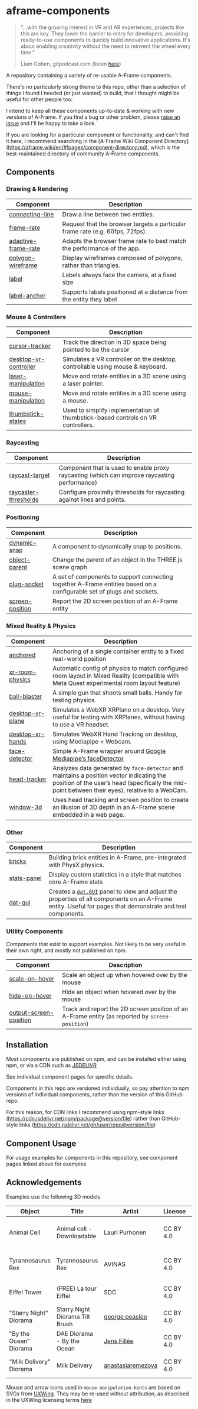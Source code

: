 # aframe-components
> "...with the growing interest in VR and AR experiences, projects like this are key. They lower the barrier to entry for developers, providing ready-to-use components to quickly build innovative applications. It's about enabling creativity without the need to reinvent the wheel every time."
>
> Liam Cohen, gitpodcast.com (listen [here](https://www.gitpodcast.com/diarmidmackenzie/aframe-components))


A repository containing a variety of re-usable A-Frame components.

There's no particularly strong theme to this repo, other than a selection of things I found I needed (or just wanted) to build, that I thought might be useful for other people too.

I intend to keep all these components up-to-date & working with new versions of A-Frame.  If you find a bug or other problem, please [raise an issue](https://github.com/diarmidmackenzie/aframe-components/issues) and I'll be happy to take a look.

If you are looking for a particular component or functionality, and can't find it here, I recommend searching in the [A-Frame Wiki Component Directory] (https://aframe.wiki/en/#!pages/component-directory.md), which is the best-maintained directory of community A-Frame components.


## Components



### Drawing & Rendering

| **Component**                                                | Description                                                  |
| ------------------------------------------------------------ | ------------------------------------------------------------ |
| [connecting-line](https://diarmidmackenzie.github.io/aframe-components/components/connecting-line) | Draw a line between two entities.                            |
| [frame-rate](https://diarmidmackenzie.github.io/aframe-components/components/frame-rate) | Request that the browser targets a particular frame rate (e.g. 60fps, 72fps). |
| [adaptive-frame-rate](https://diarmidmackenzie.github.io/aframe-components/components/adaptive-frame-rate) | Adapts the browser frame rate to best match the performance of the app. |
| [polygon-wireframe](https://diarmidmackenzie.github.io/aframe-components/components/polygon-wireframe) | Display wireframes composed of polygons, rather than triangles. |
| [label](https://diarmidmackenzie.github.io/aframe-components/components/label) | Labels always face the camera, at a fixed size               |
| [label-anchor](https://diarmidmackenzie.github.io/aframe-components/components/label) | Supports labels positioned at a distance from the entity they label |



### Mouse & Controllers

| **Component**                                                | Description                                                  |
| ------------------------------------------------------------ | ------------------------------------------------------------ |
| [cursor-tracker](https://diarmidmackenzie.github.io/aframe-components/components/cursor-tracker) | Track the direction in 3D space being pointed to be the cursor |
| [desktop-vr-controller](https://diarmidmackenzie.github.io/aframe-components/components/desktop-vr-controller) | Simulates a VR controller on the desktop, controllable using mouse & keyboard. |
| [laser-manipulation](https://diarmidmackenzie.github.io/aframe-components/components/laser-manipulation) | Move and rotate entities in a 3D scene using a laser pointer. |
| [mouse-manipulation](https://diarmidmackenzie.github.io/aframe-components/components/mouse-manipulation) | Move and rotate entities in a 3D scene using a mouse.        |
| [thumbstick-states](https://diarmidmackenzie.github.io/aframe-components/components/thumbstick-states) | Used to simplify implementation of thumbstick-based controls on VR controllers. |



### Raycasting

| **Component**                                                | Description                                                  |
| ------------------------------------------------------------ | ------------------------------------------------------------ |
| [raycast-target](https://diarmidmackenzie.github.io/aframe-components/components/raycast-target) | Component that is used to enable proxy raycasting (which can improve raycasting performance) |
| [raycaster-thresholds](https://diarmidmackenzie.github.io/aframe-components/components/raycaster-thresholds) | Configure proximity thresholds for raycasting against lines and points. |



### Positioning

| **Component**                                                | Description                                                  |
| ------------------------------------------------------------ | ------------------------------------------------------------ |
| [dynamic-snap](https://diarmidmackenzie.github.io/aframe-components/components/dynamic-snap/) | A component to dynamically snap to positions.                |
| [object-parent](https://diarmidmackenzie.github.io/aframe-components/components/object-parent) | Change the parent of an object in the THREE.js scene graph   |
| [plug-socket](https://diarmidmackenzie.github.io/aframe-components/components/plug-socket/) | A set of components to support connecting together A-Frame entities based on a configurable set of plugs and sockets. |
| [screen-position](https://diarmidmackenzie.github.io/aframe-components/components/screen-position) | Report the 2D screen position of an A-Frame entity           |



### Mixed Reality & Physics

| **Component**                                                | Description                                                  |
| ------------------------------------------------------------ | ------------------------------------------------------------ |
| [anchored](https://diarmidmackenzie.github.io/aframe-components/components/anchored/) | Anchoring of a single container entity to a fixed real-world position |
| [xr-room-physics](https://diarmidmackenzie.github.io/aframe-components/components/xr-room-physics/) | Automatic config of physics to match configured room layout in Mixed Reality (compatible with Meta Quest experimental room layout feature) |
| [ball-blaster](https://diarmidmackenzie.github.io/aframe-components/components/ball-blaster) | A simple gun that shoots small balls. Handy for testing physics. |
| [desktop-xr-plane](https://diarmidmackenzie.github.io/aframe-components/components/desktop-xr-plane/) | Simulates a WebXR XRPlane on a desktop. Very useful for testing with XRPlanes, without having to use a VR headset. |
| [desktop-xr-hands](https://diarmidmackenzie.github.io/aframe-components/components/desktop-xr-hands) | Simulates WebXR Hand Tracking on desktop, using Mediapipe + Webcam. |
| [face-detector](https://diarmidmackenzie.github.io/aframe-components/components/head-tracking/) | Simple A-Frame wrapper around [Google Mediapipe’s faceDetector](https://developers.google.com/mediapipe/solutions/vision/face_detector) |
| [head-tracker](https://diarmidmackenzie.github.io/aframe-components/components/head-tracking/) | Analyzes data generated by `face-detector` and maintains a position vector indicating the position of the user’s head (specifically the mid-point between their eyes), relative to a WebCam. |
| [window-3d](https://diarmidmackenzie.github.io/aframe-components/components/window-3d/) | Uses head tracking and screen position to create an illusion of 3D depth in an A-Frame scene embedded in a web page. |



### Other

| **Component**                                                | Description                                                  |
| ------------------------------------------------------------ | ------------------------------------------------------------ |
| [bricks](https://diarmidmackenzie.github.io/aframe-components/components/bricks) | Building brick entities in A-Frame, pre-integrated with PhysX physics. |
| [stats-panel](https://diarmidmackenzie.github.io/aframe-components/components/stats-panel) | Display custom statistics in a style that matches core A-Frame stats |
| [dat-gui](https://diarmidmackenzie.github.io/aframe-components/components/dat-gui/) | Creates a [`dat.GUI`](https://github.com/dataarts/dat.gui) panel to view and adjust the properties of all components on an A-Frame entity.  Useful for pages that demonstrate and test components. |



### Utility Components

Components that exist to support examples.  Not likely to be very useful in their own right, and mostly not published on npm.

| **Component**                                                | Description                                                  |
| ------------------------------------------------------------ | ------------------------------------------------------------ |
| [scale-on-hover](https://diarmidmackenzie.github.io/aframe-components/docs/utility-components.html) | Scale an object up when hovered over by the mouse            |
| [hide-on-hover](https://diarmidmackenzie.github.io/aframe-components/docs/utility-components.html) | Hide an object when hovered over by the mouse                |
| [output-screen-position](https://diarmidmackenzie.github.io/aframe-components/components/screen-position) | Track and report the 2D screen position of an A-Frame entity (as reported by `screen-position`) |



## Installation

Most components are published on npm, and can be installed either using npm, or via a CDN such as [JSDELIVR](https://www.jsdelivr.com/)

See individual component pages for specific details.

Components in this repo are versioned individually, so pay attention to npm versions of individual components, rather than the version of this GitHub repo.

For this reason, for CDN links I recommend using npm-style links (https://cdn.jsdelivr.net/npm/package@version/file) rather than GitHub-style links (https://cdn.jsdelivr.net/gh/user/repo@version/file)



## Component Usage

For usage examples for components in this repository, see component pages linked above for examples





## Acknowledgements

Examples use the following 3D models

| Object                  | Title                           | Artist                                                       | License   | Link                                                         | Modifications                                  |
| ----------------------- | ------------------------------- | ------------------------------------------------------------ | --------- | ------------------------------------------------------------ | ---------------------------------------------- |
| Animal Cell             | Animal cell - Downloadable      | Lauri Purhonen                                               | CC BY 4.0 | https://sketchfab.com/3d-models/animal-cell-downloadable-ddc40bb0900544959f02d3ff83c32615 | Resolution of textures reduced for performance |
| Tyrannosaurus Rex       | Tyrannosaurus Rex               | AVINAS                                                       | CC BY 4.0 | https://sketchfab.com/3d-models/tyrannosaurus-rex-9eade2f07a8d4ae1aac8f53e5a3d0a7a | Resolution of textures reduced for performance |
| Eiffel Tower            | (FREE) La tour Eiffel           | SDC                                                          | CC BY 4.0 | https://sketchfab.com/3d-models/free-la-tour-eiffel-8553f94d06e24cb4b0fde1080f281674 | None                                           |
| "Starry Night" Diorama  | Starry Night Diorama Tilt Brush | [george peaslee](https://sketchfab.com/georgepeaslee)        | CC BY 4.0 | https://sketchfab.com/3d-models/starry-night-diorama-tilt-brush-3e0b5185d1f8435b993e1bad2f82928e | None                                           |
| "By the Ocean" Diorama  | DAE Diorama - By the Ocean      | [Jens Fillée](https://sketchfab.com/jensfillee)              | CC BY 4.0 | https://sketchfab.com/3d-models/dae-diorama-by-the-ocean-113c3f8e06534812a80684c02e1e73cd | None                                           |
| "Milk Delivery" Diorama | Milk Delivery                   | [anastasiaremezova](https://sketchfab.com/anastasiaremezova) | CC BY 4.0 | https://sketchfab.com/3d-models/milk-delivery-b41e30c422d943409291050b77364568 | None                                           |





Mouse and arrow icons used in `mouse-manipulation-hints` are based on SVGs from [UXWing](https://uxwing.com/).  They may be re-used without attribution, as described in the UXWing licensing terms [here](https://uxwing.com/license/)

